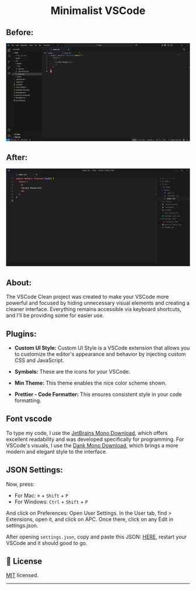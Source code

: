 <div>
  <h1 align="center">Minimalist VSCode</h1>
</div>

## Before:

<img src="./preview/Before.png"/>
    
## After:
<img src="/preview/After.png"/>

## About:

<p>

The VSCode Clean project was created to make your VSCode more powerful and focused by hiding unnecessary visual elements and creating a cleaner interface. Everything remains accessible via keyboard shortcuts, and I'll be providing some for easier use.

</p>

## Plugins:

- **Custom UI Style:** Custom UI Style is a VSCode extension that allows you to customize the editor's appearance and behavior by injecting custom CSS and JavaScript.

- **Symbols:** These are the icons for your VSCode.

- **Min Theme:** This theme enables the nice color scheme shown.

- **Prettier - Code Formatter:** This ensures consistent style in your code formatting.

## Font vscode

To type my code, I use the [JetBrains Mono Download](https://www.jetbrains.com/lp/mono/), which offers excellent readability and was developed specifically for programming. For VSCode's visuals, I use the [Dank Mono Download](https://github.com/saifulapm/my-fonts/tree/main/Dank%20Mono), which brings a more modern and elegant style to the interface.

## JSON Settings:

Now, press:

- For Mac:
  `⌘` + `Shift` + `P`
- For Windows:
  `Ctrl` + `Shift` + `P`

And click on Preferences: Open User Settings. In the User tab, find > Extensions, open it, and click on APC. Once there, click on any Edit in settings.json.

After opening `settings.json`, copy and paste this JSON: [HERE](), restart your VSCode and it should good to go.

## 📝 License

[MIT](https://github.com/OctavioDelpupo/minimalist-VSCode) licensed.

---